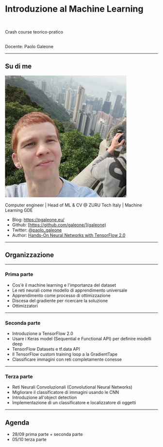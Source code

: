 <!-- classes: title -->

# Introduzione al Machine Learning
<br />

Crash course teorico-pratico

<br />
Docente: Paolo Galeone


---

<!-- sectionTitle: Su di me -->
## Su di me

![me](images/me_hk.jpg)

Computer engineer | Head of ML & CV @ ZURU Tech Italy | Machine Learning GDE

- Blog: https://pgaleone.eu/
- Github: [https://github.com/galeone/](galeone)
- Twitter: [@paolo_galeone](https://twitter.com/paolo_galeone)
- Author: [Hands-On Neural Networks with TensorFlow 2.0](https://amzn.to/2ZULPzh)

---

<!-- sectionTitle: Organizzazione -->
## Organizzazione

---

### Prima parte

- Cos'è il machine learning e l'importanza del dataset
- Le reti neurali come modello di apprendimento universale
- Apprendimento come processo di ottimizzazione
- Discesa del gradiente per ricercare la soluzione
- Ottimizzatori

---


### Seconda parte

- Introduzione a TensorFlow 2.0
- Usare i Keras model (Sequential e Functional API) per definire modelli deep
- TensorFlow Datasets e tf.data API
- Il TensorFlow custom training loop a la GradientTape
- Classificare immagini con reti completamente conesse

---

### Terza parte

- Reti Neurali Convoluzionali (Convolutional Neural Networks)
- Migliorare il classificatore di immagini usando le CNN
- Introduzione all'object detection
- Implementazione di un classificatore e localizzatore di oggetti

---

## Agenda

- 28/09 prima parte  + seconda parte
- 05/10 terza parte
